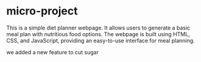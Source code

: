 # micro-project

This is a simple diet planner webpage. It allows users to generate a basic meal plan with nutritious food options. The webpage is built using HTML, CSS, and JavaScript, providing an easy-to-use interface for meal planning.

we added a new feature to cut sugar
